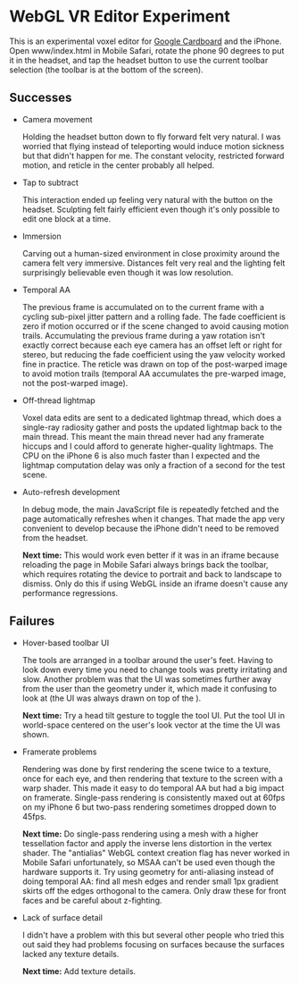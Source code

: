# WebGL VR Editor Experiment

This is an experimental voxel editor for [Google Cardboard](https://store.google.com/product/google_cardboard) and the iPhone.
Open www/index.html in Mobile Safari, rotate the phone 90 degrees to put it in the headset, and tap the headset button to use the current toolbar selection (the toolbar is at the bottom of the screen).

## Successes

* Camera movement

  Holding the headset button down to fly forward felt very natural.
  I was worried that flying instead of teleporting would induce motion sickness but that didn't happen for me.
  The constant velocity, restricted forward motion, and reticle in the center probably all helped.

* Tap to subtract

  This interaction ended up feeling very natural with the button on the headset.
  Sculpting felt fairly efficient even though it's only possible to edit one block at a time.

* Immersion

  Carving out a human-sized environment in close proximity around the camera felt very immersive.
  Distances felt very real and the lighting felt surprisingly believable even though it was low resolution.

* Temporal AA

  The previous frame is accumulated on to the current frame with a cycling sub-pixel jitter pattern and a rolling fade.
  The fade coefficient is zero if motion occurred or if the scene changed to avoid causing motion trails.
  Accumulating the previous frame during a yaw rotation isn't exactly correct because each eye camera has an offset left or right for stereo, but reducing the fade coefficient using the yaw velocity worked fine in practice.
  The reticle was drawn on top of the post-warped image to avoid motion trails (temporal AA accumulates the pre-warped image, not the post-warped image).

* Off-thread lightmap

  Voxel data edits are sent to a dedicated lightmap thread, which does a single-ray radiosity gather and posts the updated lightmap back to the main thread.
  This meant the main thread never had any framerate hiccups and I could afford to generate higher-quality lightmaps.
  The CPU on the iPhone 6 is also much faster than I expected and the lightmap computation delay was only a fraction of a second for the test scene.

* Auto-refresh development

  In debug mode, the main JavaScript file is repeatedly fetched and the page automatically refreshes when it changes.
  That made the app very convenient to develop because the iPhone didn't need to be removed from the headset.

  **Next time:**
  This would work even better if it was in an iframe because reloading the page in Mobile Safari always brings back the toolbar, which requires rotating the device to portrait and back to landscape to dismiss.
  Only do this if using WebGL inside an iframe doesn't cause any performance regressions.

## Failures

* Hover-based toolbar UI

  The tools are arranged in a toolbar around the user's feet.
  Having to look down every time you need to change tools was pretty irritating and slow.
  Another problem was that the UI was sometimes further away from the user than the geometry under it, which made it confusing to look at (the UI was always drawn on top of the ).

  **Next time:**
  Try a head tilt gesture to toggle the tool UI.
  Put the tool UI in world-space centered on the user's look vector at the time the UI was shown.

* Framerate problems

  Rendering was done by first rendering the scene twice to a texture, once for each eye, and then rendering that texture to the screen with a warp shader.
  This made it easy to do temporal AA but had a big impact on framerate.
  Single-pass rendering is consistently maxed out at 60fps on my iPhone 6 but two-pass rendering sometimes dropped down to 45fps.

  **Next time:**
  Do single-pass rendering using a mesh with a higher tessellation factor and apply the inverse lens distortion in the vertex shader.
  The "antialias" WebGL context creation flag has never worked in Mobile Safari unfortunately, so MSAA can't be used even though the hardware supports it.
  Try using geometry for anti-aliasing instead of doing temporal AA: find all mesh edges and render small 1px gradient skirts off the edges orthogonal to the camera.
  Only draw these for front faces and be careful about z-fighting.

* Lack of surface detail

  I didn't have a problem with this but several other people who tried this out said they had problems focusing on surfaces because the surfaces lacked any texture details.

  **Next time:**
  Add texture details.
